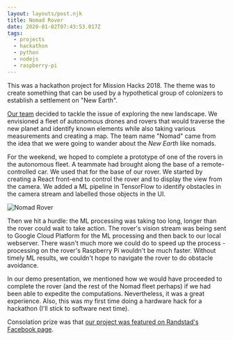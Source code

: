 ```yaml
---
layout: layouts/post.njk
title: Nomad Rover
date: 2020-01-02T07:43:53.017Z
tags:
  - projects
  - hackathon
  - python
  - nodejs
  - raspberry-pi
---
```

This was a hackathon project for Mission Hacks 2018.
The theme was to create something that can be used by a hypothetical group of colonizers to
establish a settlement on "New Earth".

[Our team](https://www.facebook.com/CanadaRandstad/photos/basw.Abp4IYTQgbTVj4z-ZS730yyL22qmTNd6Ss709NIUUDmibtzaRZ1uk4-rDTvvvpJEpZLYBvIXnf08nw0r_61EbAjiNyFAf_2luc0jfdH3mlYwbJ_oKFLi5HgrDaBNAj6q_TCLfOoFyGOQ4tVItGWGRvJL.1866101276734794/1866101276734794/?type=1&theater) decided to tackle the issue of exploring the new landscape.
We envisioned a fleet of autonomous drones and rovers that would traverse the new planet and identify known elements
while also taking various measurements and creating a map.
The team name "Nomad" came from the idea that we were going to wander about the *New Earth* like nomads.

For the weekend, we hoped to complete a prototype of one of the rovers in the autonomous fleet.
A teammate had brought along the base of a remote-controlled car.
We used that for the base of our rover.
We started by creating a React front-end to control the rover and to display the view from the camera.
We added a ML pipeline in TensorFlow to identify obstacles in the camera stream and labelled those objects in the UI.

![Nomad Rover](/images/nomad-rover.jpg)

Then we hit a hurdle: the ML processing was taking too long, longer than the rover could wait to take action.
The rover's vision stream was being sent to Google Cloud Platform for the ML processing and then back to our local webserver.
There wasn't much more we could do to speed up the process - processing on the rover's Raspberry Pi wouldn't be much faster.
Without timely ML results, we couldn't hope to navigate the rover to do obstacle avoidance.

In our demo presentation, we mentioned how we would have proceeded to complete the rover (and the
rest of the Nomad fleet perhaps) if we had been able to expedite the computations.
Nevertheless, it was a great experience.
Also, this was my first time doing a hardware hack for a hackathon (I'll stick to software next time).

Consolation prize was that [our project was featured on Randstad's Facebook page](https://www.facebook.com/CanadaRandstad/photos/a.326551157356488/1869574276387494/?type=1&theater).